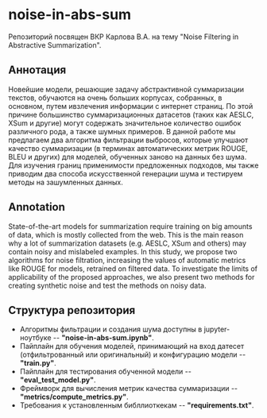 # noise-in-abs-sum
Репозиторий посвящен ВКР Карлова В.А. на тему "Noise Filtering in Abstractive Summarization".

## Аннотация
Новейшие модели, решающие задачу абстрактивной суммаризации текстов, обучаются на очень больших корпусах, собранных, в основном, путем ивзлечения информации с интернет страниц. По этой причине большинство суммаризационных датасетов (таких как AESLC, XSum и другие) могут содержать значительное количество ошибок различного рода, а также шумных примеров. В данной работе мы предлагаем два алгоритма фильтрации выбросов, которые улучшают качество суммаризации (в терминах автоматических метрик ROUGE, BLEU и другиx) для моделей, обученных заново на данных без шума. Для изучения границ применимости предложенных подходов, мы также приводим два способа искусственной генерации шума и тестируем методы на зашумленных данных.

## Annotation
State-of-the-art models for summarization require training on big amounts of data, which is mostly collected from the web. This is the main reason why a lot of summarization datasets (e.g. AESLC, XSum and others) may contain noisy and mislabeled examples. In this study, we propose two algorithms for noise filtration, increasing the values of automatic metrics like ROUGE for models, retrained on filtered data. To investigate the limits of applicability of the proposed approaches, we also present two methods for creating synthetic noise and test the methods on noisy data.

## Структура репозитория
* Алгоритмы фильтрации и создания шума доступны в jupyter-ноутбуке -- **"noise-in-abs-sum.ipynb"**.
* Пайплайн для обучения моделей, принимающий на вход датесет (отфильтрованный или оригинальный) и конфигурацию модели -- **"train.py"**.
* Пайплайн для тестирования обученной модели -- **"eval_test_model.py"**.
* Фреймворк для вычисления метрик качества суммаризации -- **"metrics/compute_metrics.py"**.
* Требования к установленным библлиоткекам -- **"requirements.txt"**.
